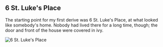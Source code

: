 ## 6 St. Luke's Place

The starting point for my first derive was 6 St. Luke's Place, at what looked like somebody's home. Nobody had lived there for a long time, though; the door and front of the house were covered in ivy.

![6 St. Luke's Place](https://i.imgur.com/KHxMp1e.jpg)
